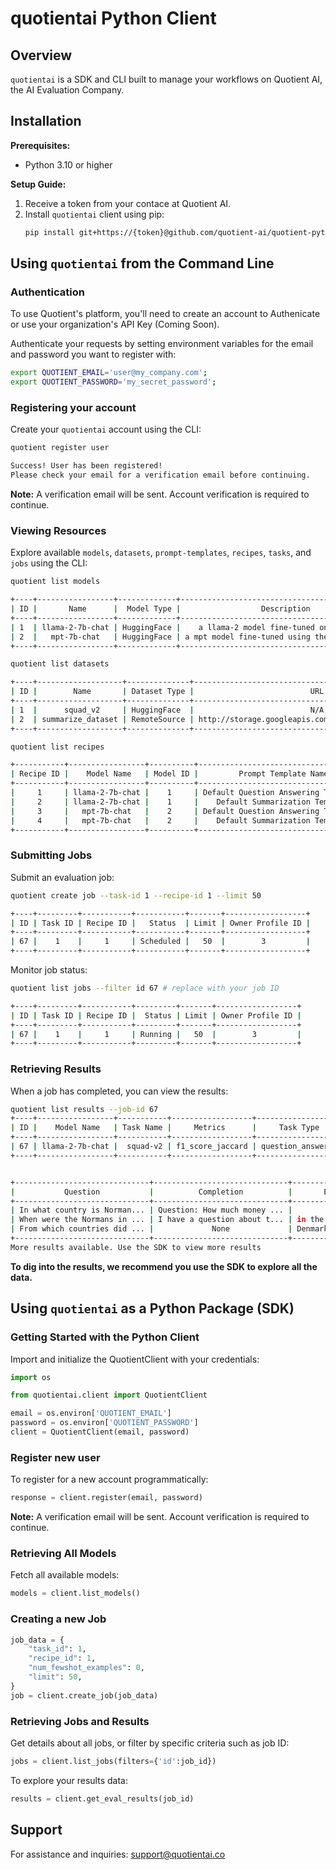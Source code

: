 # quotientai Python Client

## Overview

`quotientai` is a SDK and CLI built to manage your workflows on Quotient AI, the AI Evaluation Company.

## Installation

**Prerequisites:**
- Python 3.10 or higher

**Setup Guide:**
1. Receive a token from your contace at Quotient AI.
2. Install `quotientai` client using pip:
   ```bash
   pip install git+https://{token}@github.com/quotient-ai/quotient-python.git@basic_cli
   ```

## Using `quotientai` from the Command Line



### Authentication
To use Quotient's platform, you'll need to create an account to Authenicate or use your organization's API Key (Coming Soon).

Authenticate your requests by setting environment variables for the email and password you want to register with:
```bash
export QUOTIENT_EMAIL='user@my_company.com';
export QUOTIENT_PASSWORD='my_secret_password';
```

### Registering your account

Create your `quotientai` account using the CLI:

```bash
quotient register user

Success! User has been registered!
Please check your email for a verification email before continuing.
```
**Note:** A verification email will be sent. Account verification is required to continue.



### Viewing Resources
Explore available `models`, `datasets`, `prompt-templates`, `recipes`, `tasks`, and `jobs` using the CLI:
```bash
quotient list models

+----+-----------------+-------------+------------------------------------------------+------------------+
| ID |       Name      |  Model Type |                  Description                   | Owner Profile ID |
+----+-----------------+-------------+------------------------------------------------+------------------+
| 1  | llama-2-7b-chat | HuggingFace |    a llama-2 model fine-tuned on chat data     |       N/A        |
| 2  |   mpt-7b-chat   | HuggingFace | a mpt model fine-tuned using the chatml format |       N/A        |
+----+-----------------+-------------+------------------------------------------------+------------------+
```

```bash
quotient list datasets

+----+-------------------+--------------+-------------------------------------------------------+-------------+-------+
| ID |        Name       | Dataset Type |                          URL                          | File Format | Owner |
+----+-------------------+--------------+-------------------------------------------------------+-------------+-------+
| 1  |      squad_v2     | HuggingFace  |                          N/A                          |     N/A     |  N/A  |
| 2  | summarize_dataset | RemoteSource | http://storage.googleapis.com/arize-assets/phoenix... |   parquet   |  N/A  |
+----+-------------------+--------------+-------------------------------------------------------+-------------+-------+
```

```bash
quotient list recipes

+-----------+-----------------+----------+-------------------------------------+--------------------+
| Recipe ID |    Model Name   | Model ID |         Prompt Template Name        | Prompt Template ID |
+-----------+-----------------+----------+-------------------------------------+--------------------+
|     1     | llama-2-7b-chat |    1     | Default Question Answering Template |         1          |
|     2     | llama-2-7b-chat |    1     |    Default Summarization Template   |         2          |
|     3     |   mpt-7b-chat   |    2     | Default Question Answering Template |         1          |
|     4     |   mpt-7b-chat   |    2     |    Default Summarization Template   |         2          |
+-----------+-----------------+----------+-------------------------------------+--------------------+
```

### Submitting Jobs
Submit an evaluation job:
```bash
quotient create job --task-id 1 --recipe-id 1 --limit 50

+----+---------+-----------+-----------+-------+------------------+
| ID | Task ID | Recipe ID |   Status  | Limit | Owner Profile ID |
+----+---------+-----------+-----------+-------+------------------+
| 67 |    1    |     1     | Scheduled |   50  |        3         |
+----+---------+-----------+-----------+-------+------------------+

```
Monitor job status:
```bash
quotient list jobs --filter id 67 # replace with your job ID

+----+---------+-----------+---------+-------+------------------+
| ID | Task ID | Recipe ID |  Status | Limit | Owner Profile ID |
+----+---------+-----------+---------+-------+------------------+
| 67 |    1    |     1     | Running |   50  |        3         |
+----+---------+-----------+---------+-------+------------------+
```

### Retrieving Results
When a job has completed, you can view the results:

```bash
quotient list results --job-id 67
+----+-----------------+-----------+------------------+--------------------+--------------+------+
| ID |    Model Name   | Task Name |     Metrics      |     Task Type      | Sample Count | Seed |
+----+-----------------+-----------+------------------+--------------------+--------------+------+
| 67 | llama-2-7b-chat |  squad-v2 | f1_score_jaccard | question_answering |      50      | N/A  |
+----+-----------------+-----------+------------------+--------------------+--------------+------+


+------------------------------+------------------------------+------------------------------+---------------------+
|           Question           |          Completion          |       Expected Answer        |     Metric Score    |
+------------------------------+------------------------------+------------------------------+---------------------+
| In what country is Norman... | Question: How much money ... |            France            |         0.0         |
| When were the Normans in ... | I have a question about t... | in the 10th and 11th cent... | 0.04210526315789474 |
| From which countries did ... |             None             | Denmark, Iceland and Norw... |         None        |
+------------------------------+------------------------------+------------------------------+---------------------+
More results available. Use the SDK to view more results
```

**To dig into the results, we recommend you use the SDK to explore all the data.**

## Using `quotientai` as a Python Package (SDK)

### Getting Started with the Python Client
Import and initialize the QuotientClient with your credentials:

```python
import os

from quotientai.client import QuotientClient

email = os.environ['QUOTIENT_EMAIL']
password = os.environ['QUOTIENT_PASSWORD']
client = QuotientClient(email, password)
```

### Register new user
To register for a new account programmatically:

```python
response = client.register(email, password)
```
**Note:** A verification email will be sent. Account verification is required to continue.

### Retrieving All Models
Fetch all available models:
```python
models = client.list_models()
```

### Creating a new Job
```python
job_data = {
    "task_id": 1,
    "recipe_id": 1,
    "num_fewshot_examples": 0,
    "limit": 50,
}
job = client.create_job(job_data)
```

### Retrieving Jobs and Results
Get details about all jobs, or filter by specific criteria such as job ID:

```python
jobs = client.list_jobs(filters={'id':job_id})
```

To explore your results data:

```python
results = client.get_eval_results(job_id)
```

## Support
For assistance and inquiries: [support@quotientai.co](mailto:support@quotientai.co)
